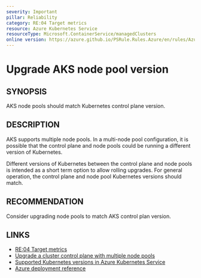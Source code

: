 ```yaml
---
severity: Important
pillar: Reliability
category: RE:04 Target metrics
resource: Azure Kubernetes Service
resourceType: Microsoft.ContainerService/managedClusters
online version: https://azure.github.io/PSRule.Rules.Azure/en/rules/Azure.AKS.PoolVersion/
---
```


# Upgrade AKS node pool version

## SYNOPSIS

AKS node pools should match Kubernetes control plane version.

## DESCRIPTION

AKS supports multiple node pools.
In a multi-node pool configuration, it is possible that the control plane and node pools could be running a different version of Kubernetes.

Different versions of Kubernetes between the control plane and node pools is intended as a short term option to allow rolling upgrades.
For general operation, the control plane and node pool Kubernetes versions should match.

## RECOMMENDATION

Consider upgrading node pools to match AKS control plan version.

## LINKS

- [RE:04 Target metrics](https://learn.microsoft.com/azure/well-architected/reliability/metrics)
- [Upgrade a cluster control plane with multiple node pools](https://learn.microsoft.com/azure/aks/use-multiple-node-pools#upgrade-a-cluster-control-plane-with-multiple-node-pools)
- [Supported Kubernetes versions in Azure Kubernetes Service](https://learn.microsoft.com/azure/aks/supported-kubernetes-versions)
- [Azure deployment reference](https://learn.microsoft.com/azure/templates/microsoft.containerservice/managedclusters)
